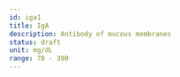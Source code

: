 ```yaml
---
id: iga1
title: IgA
description: Antibody of mucous membranes
status: draft
unit: mg/dL
range: 78 - 390
---
```


